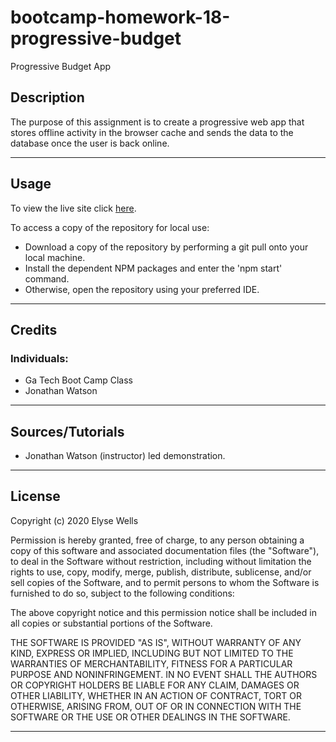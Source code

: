 # bootcamp-homework-18-progressive-budget
Progressive Budget App

## Description

The purpose of this assignment is to create a progressive web app that stores offline activity in the browser cache and sends the data to the database once the user is back online.  

---
## Usage

To view the live site click [here](https://glacial-fortress-26548.herokuapp.com/).

To access a copy of the repository for local use:
* Download a copy of the repository by performing a git pull onto your local machine.
* Install the dependent NPM packages and enter the 'npm start' command.
* Otherwise, open the repository using your preferred IDE.

---
## Credits

### Individuals:
* Ga Tech Boot Camp Class
* Jonathan Watson

---

## Sources/Tutorials
* Jonathan Watson (instructor) led demonstration.

---
## License

Copyright (c) 2020 Elyse Wells

Permission is hereby granted, free of charge, to any person obtaining a copy
of this software and associated documentation files (the "Software"), to deal
in the Software without restriction, including without limitation the rights
to use, copy, modify, merge, publish, distribute, sublicense, and/or sell
copies of the Software, and to permit persons to whom the Software is
furnished to do so, subject to the following conditions:

The above copyright notice and this permission notice shall be included in all
copies or substantial portions of the Software.

THE SOFTWARE IS PROVIDED "AS IS", WITHOUT WARRANTY OF ANY KIND, EXPRESS OR
IMPLIED, INCLUDING BUT NOT LIMITED TO THE WARRANTIES OF MERCHANTABILITY,
FITNESS FOR A PARTICULAR PURPOSE AND NONINFRINGEMENT. IN NO EVENT SHALL THE
AUTHORS OR COPYRIGHT HOLDERS BE LIABLE FOR ANY CLAIM, DAMAGES OR OTHER
LIABILITY, WHETHER IN AN ACTION OF CONTRACT, TORT OR OTHERWISE, ARISING FROM,
OUT OF OR IN CONNECTION WITH THE SOFTWARE OR THE USE OR OTHER DEALINGS IN THE
SOFTWARE.

---